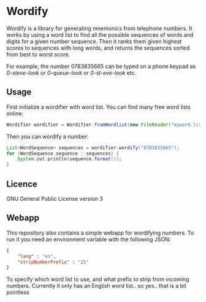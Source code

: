 Wordify
=======

Wordify is a library for generating mnemonics from telephone numbers. It works by using a word list to find all the
possible sequences of words and digits for a given number sequence. Then it ranks them given highest scores to
sequences with long words, and returns the sequences sorted from best to worst score.

For example, the number 0783835665 can be typed on a phone keypad as *0-steve-look* or *0-queue-look* or *0-st-eve-look* etc.

Usage
-----

First initialize a wordifier with word list. You can find many free word lists online:

```java
Wordifier wordifier = Wordifier.fromWordlist(new FileReader("myword.list"));
```

Then you can wordify a number:

```java
List<WordSequence> sequences = wordifier.wordify("0783835665");
for (WordSequence sequence : sequences) {
	System.out.println(sequence.format());
}
```

Licence
-------
GNU General Public License version 3

Webapp
------

This repository also contains a simple webapp for wordifying numbers. To run it you need an environment variable with
the following JSON:

```json
{
	"lang" : "en",
	"stripNumberPrefix" : "25"
}
```

To specify which word list to use, and what prefix to strip from incoming numbers. Currently it only has an English word
list.. so yes.. that is a bit pointless
